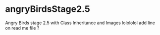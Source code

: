# angryBirdsStage2.5
Angry Birds stage 2.5 with Class Inheritance and Images
lolololol add line on read me file ?
